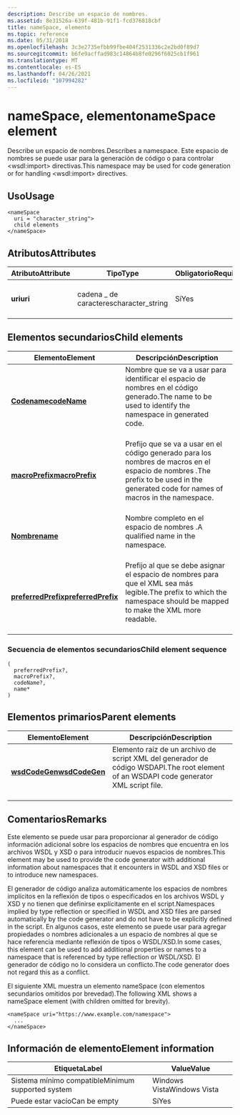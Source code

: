 ```yaml
---
description: Describe un espacio de nombres.
ms.assetid: 8e31526a-639f-481b-91f1-fcd376818cbf
title: nameSpace, elemento
ms.topic: reference
ms.date: 05/31/2018
ms.openlocfilehash: 3c3e2735efbb99fbe404f2531336c2e2bd0f89d7
ms.sourcegitcommit: b6fe9acffad983c14864b8fe0296f6025cb1f961
ms.translationtype: MT
ms.contentlocale: es-ES
ms.lasthandoff: 04/26/2021
ms.locfileid: "107994282"
---
```

# <a name="namespace-element"></a><span data-ttu-id="46aa6-103">nameSpace, elemento</span><span class="sxs-lookup"><span data-stu-id="46aa6-103">nameSpace element</span></span>

<span data-ttu-id="46aa6-104">Describe un espacio de nombres.</span><span class="sxs-lookup"><span data-stu-id="46aa6-104">Describes a namespace.</span></span> <span data-ttu-id="46aa6-105">Este espacio de nombres se puede usar para la generación de código o para controlar \<wsdl:import> directivas.</span><span class="sxs-lookup"><span data-stu-id="46aa6-105">This namespace may be used for code generation or for handling \<wsdl:import> directives.</span></span>

## <a name="usage"></a><span data-ttu-id="46aa6-106">Uso</span><span class="sxs-lookup"><span data-stu-id="46aa6-106">Usage</span></span>

``` syntax
<nameSpace
  uri = "character_string">
  child elements
</nameSpace>
```

## <a name="attributes"></a><span data-ttu-id="46aa6-107">Atributos</span><span class="sxs-lookup"><span data-stu-id="46aa6-107">Attributes</span></span>



| <span data-ttu-id="46aa6-108">Atributo</span><span class="sxs-lookup"><span data-stu-id="46aa6-108">Attribute</span></span>          | <span data-ttu-id="46aa6-109">Tipo</span><span class="sxs-lookup"><span data-stu-id="46aa6-109">Type</span></span>                         | <span data-ttu-id="46aa6-110">Obligatorio</span><span class="sxs-lookup"><span data-stu-id="46aa6-110">Required</span></span>       | <span data-ttu-id="46aa6-111">Descripción</span><span class="sxs-lookup"><span data-stu-id="46aa6-111">Description</span></span>                                             |
|--------------------|------------------------------|----------------|---------------------------------------------------------|
| <span data-ttu-id="46aa6-112">**uri**</span><span class="sxs-lookup"><span data-stu-id="46aa6-112">**uri**</span></span><br/> | <span data-ttu-id="46aa6-113">cadena \_ de caracteres</span><span class="sxs-lookup"><span data-stu-id="46aa6-113">character\_string</span></span><br/> | <span data-ttu-id="46aa6-114">Sí</span><span class="sxs-lookup"><span data-stu-id="46aa6-114">Yes</span></span><br/> | <span data-ttu-id="46aa6-115">URI único del espacio de nombres.</span><span class="sxs-lookup"><span data-stu-id="46aa6-115">The unique URI of the namespace.</span></span><br/> <br/> |



## <a name="child-elements"></a><span data-ttu-id="46aa6-116">Elementos secundarios</span><span class="sxs-lookup"><span data-stu-id="46aa6-116">Child elements</span></span>



| <span data-ttu-id="46aa6-117">Elemento</span><span class="sxs-lookup"><span data-stu-id="46aa6-117">Element</span></span>                                               | <span data-ttu-id="46aa6-118">Descripción</span><span class="sxs-lookup"><span data-stu-id="46aa6-118">Description</span></span>                                                                                              |
|-------------------------------------------------------|----------------------------------------------------------------------------------------------------------|
| [<span data-ttu-id="46aa6-119">**Codename**</span><span class="sxs-lookup"><span data-stu-id="46aa6-119">**codeName**</span></span>](codename.md)<br/>               | <span data-ttu-id="46aa6-120">Nombre que se va a usar para identificar el espacio de nombres en el código generado.</span><span class="sxs-lookup"><span data-stu-id="46aa6-120">The name to be used to identify the namespace in generated code.</span></span><br/> <br/>                  |
| [<span data-ttu-id="46aa6-121">**macroPrefix**</span><span class="sxs-lookup"><span data-stu-id="46aa6-121">**macroPrefix**</span></span>](macroprefix.md)<br/>         | <span data-ttu-id="46aa6-122">Prefijo que se va a usar en el código generado para los nombres de macros en el espacio de nombres .</span><span class="sxs-lookup"><span data-stu-id="46aa6-122">The prefix to be used in the generated code for names of macros in the namespace.</span></span><br/> <br/> |
| [<span data-ttu-id="46aa6-123">**Nombre**</span><span class="sxs-lookup"><span data-stu-id="46aa6-123">**name**</span></span>](name.md)<br/>                       | <span data-ttu-id="46aa6-124">Nombre completo en el espacio de nombres .</span><span class="sxs-lookup"><span data-stu-id="46aa6-124">A qualified name in the namespace.</span></span><br/> <br/>                                                |
| [<span data-ttu-id="46aa6-125">**preferredPrefix**</span><span class="sxs-lookup"><span data-stu-id="46aa6-125">**preferredPrefix**</span></span>](preferredprefix.md)<br/> | <span data-ttu-id="46aa6-126">Prefijo al que se debe asignar el espacio de nombres para que el XML sea más legible.</span><span class="sxs-lookup"><span data-stu-id="46aa6-126">The prefix to which the namespace should be mapped to make the XML more readable.</span></span><br/> <br/> |



### <a name="child-element-sequence"></a><span data-ttu-id="46aa6-127">Secuencia de elementos secundarios</span><span class="sxs-lookup"><span data-stu-id="46aa6-127">Child element sequence</span></span>

``` syntax
(
  preferredPrefix?, 
  macroPrefix?, 
  codeName?, 
  name*
)
```

## <a name="parent-elements"></a><span data-ttu-id="46aa6-128">Elementos primarios</span><span class="sxs-lookup"><span data-stu-id="46aa6-128">Parent elements</span></span>



| <span data-ttu-id="46aa6-129">Elemento</span><span class="sxs-lookup"><span data-stu-id="46aa6-129">Element</span></span>                                     | <span data-ttu-id="46aa6-130">Descripción</span><span class="sxs-lookup"><span data-stu-id="46aa6-130">Description</span></span>                                                                          |
|---------------------------------------------|--------------------------------------------------------------------------------------|
| [<span data-ttu-id="46aa6-131">**wsdCodeGen**</span><span class="sxs-lookup"><span data-stu-id="46aa6-131">**wsdCodeGen**</span></span>](wsdcodegen.md)<br/> | <span data-ttu-id="46aa6-132">Elemento raíz de un archivo de script XML del generador de código WSDAPI.</span><span class="sxs-lookup"><span data-stu-id="46aa6-132">The root element of an WSDAPI code generator XML script file.</span></span><br/> <br/> |



## <a name="remarks"></a><span data-ttu-id="46aa6-133">Comentarios</span><span class="sxs-lookup"><span data-stu-id="46aa6-133">Remarks</span></span>

<span data-ttu-id="46aa6-134">Este elemento se puede usar para proporcionar al generador de código información adicional sobre los espacios de nombres que encuentra en los archivos WSDL y XSD o para introducir nuevos espacios de nombres.</span><span class="sxs-lookup"><span data-stu-id="46aa6-134">This element may be used to provide the code generator with additional information about namespaces that it encounters in WSDL and XSD files or to introduce new namespaces.</span></span>

<span data-ttu-id="46aa6-135">El generador de código analiza automáticamente los espacios de nombres implícitos en la reflexión de tipos o especificados en los archivos WSDL y XSD y no tienen que definirse explícitamente en el script.</span><span class="sxs-lookup"><span data-stu-id="46aa6-135">Namespaces implied by type reflection or specified in WSDL and XSD files are parsed automatically by the code generator and do not have to be explicitly defined in the script.</span></span> <span data-ttu-id="46aa6-136">En algunos casos, este elemento se puede usar para agregar propiedades o nombres adicionales a un espacio de nombres al que se hace referencia mediante reflexión de tipos o WSDL/XSD.</span><span class="sxs-lookup"><span data-stu-id="46aa6-136">In some cases, this element can be used to add additional properties or names to a namespace that is referenced by type reflection or WSDL/XSD.</span></span> <span data-ttu-id="46aa6-137">El generador de código no lo considera un conflicto.</span><span class="sxs-lookup"><span data-stu-id="46aa6-137">The code generator does not regard this as a conflict.</span></span>

<span data-ttu-id="46aa6-138">El siguiente XML muestra un elemento nameSpace (con elementos secundarios omitidos por brevedad).</span><span class="sxs-lookup"><span data-stu-id="46aa6-138">The following XML shows a nameSpace element (with children omitted for brevity).</span></span>

``` syntax
<nameSpace uri="https://www.example.com/namespace">
  ...
</nameSpace>
```

## <a name="element-information"></a><span data-ttu-id="46aa6-139">Información de elemento</span><span class="sxs-lookup"><span data-stu-id="46aa6-139">Element information</span></span>



| <span data-ttu-id="46aa6-140">Etiqueta</span><span class="sxs-lookup"><span data-stu-id="46aa6-140">Label</span></span> | <span data-ttu-id="46aa6-141">Value</span><span class="sxs-lookup"><span data-stu-id="46aa6-141">Value</span></span> |
|-------------------------------------|---------------|
| <span data-ttu-id="46aa6-142">Sistema mínimo compatible</span><span class="sxs-lookup"><span data-stu-id="46aa6-142">Minimum supported system</span></span><br/> | <span data-ttu-id="46aa6-143">Windows Vista</span><span class="sxs-lookup"><span data-stu-id="46aa6-143">Windows Vista</span></span> |
| <span data-ttu-id="46aa6-144">Puede estar vacío</span><span class="sxs-lookup"><span data-stu-id="46aa6-144">Can be empty</span></span>                        | <span data-ttu-id="46aa6-145">Sí</span><span class="sxs-lookup"><span data-stu-id="46aa6-145">Yes</span></span>           |



 

 




